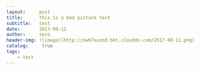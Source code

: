 ```yaml
---
layout:     post
title:      this is a bed picture test
subtitle:   test
date:       2017-09-12
author:     seco
header-img: ![image](http://ow67xuzmd.bkt.clouddn.com/2017-08-11.png)   
catalog: 	 true
tags:
    - test
---
```

